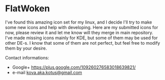 FlatWoken
=========
I've found this amazing icon set for my linux, and I decide I'll try to make some new icons and help with developing.
Here are my submitted icons for now, please review it and let me know will they merge in main repository.
I've made missing icons mainly for KDE, but some of them may be used for other DE-s.
I know that some of them are not perfect, but feel free to modify them by your desire.

Contact informations:

- Google+    https://plus.google.com/109260276583018639821/
- e-mail     kova.aka.kotus@gmail.com

